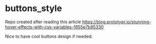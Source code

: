 # buttons_style

Repo created after reading this article 
https://blog.prototypr.io/stunning-hover-effects-with-css-variables-f855e7b95330

Nice to have cool buttons design if needed.
